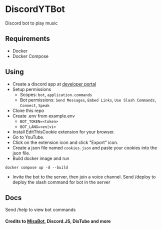# DiscordYTBot
Discord bot to play music

## Requirements
- Docker
- Docker Compose

## Using
- Create a discord app at [developer portal](https://discord.com/developers/applications?new_application=true)
- Setup permissions
  - Scopes: `bot`, `application.commands`
  - Bot permissions: `Send Messages`, `Embed Links`, `Use Slash Commands`, `Connect`, `Speak`
- Clone this repo  
- Create .env from example.env
  - `BOT_TOKEN=<token>`
  - `BOT_LANG=<en|vi>`
- Install EditThisCookie extension for your browser.
- Go to YouTube.
- Click on the extension icon and click "Export" icon.
- Create a json file named `cookies.json` and paste your cookies into the json file.
- Build docker image and run
```
docker compose up -d --build
```
- Invite the bot to the server, then join a voice channel. Send /deploy to deploy the slash command for bot in the server

## Docs
Send /help to view bot commands

#### Credits to [MisaBot](https://github.com/misa198/misa-bot-discord), Discord.JS, DisTube and more
